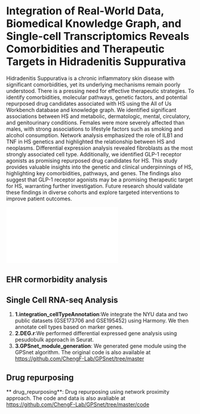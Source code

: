 # Integration of Real-World Data, Biomedical Knowledge Graph, and Single-cell Transcriptomics Reveals Comorbidities and Therapeutic Targets in Hidradenitis Suppurativa 
Hidradenitis Suppurativa is a chronic inflammatory skin disease with significant comorbidities, yet its underlying mechanisms remain poorly understood. There is a pressing need for effective therapeutic strategies. To identify comorbidities, molecular pathways, genetic factors, and potential repurposed drug candidates associated with HS using the All of Us Workbench database and knowledge graph.  We identified significant associations between HS and metabolic, dermatologic, mental, circulatory, and genitourinary conditions. Females were more severely affected than males, with strong associations to lifestyle factors such as smoking and alcohol consumption. Network analysis emphasized the role of ILB1 and TNF in HS genetics and highlighted the relationship between HS and neoplasms. Differential expression analysis revealed fibroblasts as the most strongly associated cell type. Additionally, we identified GLP-1 receptor agonists as promising repurposed drug candidates for HS. This study provides valuable insights into the genetic and clinical underpinnings of HS, highlighting key comorbidities, pathways, and genes. The findings also suggest that GLP-1 receptor agonists may be a promising therapeutic target for HS, warranting further investigation. Future research should validate these findings in diverse cohorts and explore targeted interventions to improve patient outcomes. 

![Pipeline](./figure1.pdf?raw=true "Title")

## EHR cormorbidity analysis

## Single Cell RNA-seq Analysis
1. **1.integration_cellTypeAnnotation**:We integrate the NYU data and two public datasets (GSE173706 and GSE195452) using Harmony. We then annotate cell types based on marker genes.
2. **2.DEG.r**:We performed differential expressed gene analysis using pesudobulk approach in Seurat.
3. **3.GPSnet_module_generation**: We generated gene module using the GPSnet algorithm. The original code is also available at https://github.com/ChengF-Lab/GPSnet/tree/master

## Drug repurposing
** drug_repurposing**: Drug repurposing using network proximity approach. The code and data is also avaliable at https://github.com/ChengF-Lab/GPSnet/tree/master/code